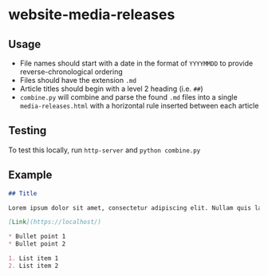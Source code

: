 # website-media-releases

## Usage

* File names should start with a date in the format of `YYYYMMDD` to provide reverse-chronological ordering
* Files should have the extension `.md`
* Article titles should begin with a level 2 heading (i.e. `##`)
* `combine.py` will combine and parse the found `.md` files into a single `media-releases.html` with a horizontal rule inserted between each article

## Testing

To test this locally, run `http-server` and `python combine.py`

## Example

```md
## Title

Lorem ipsum dolor sit amet, consectetur adipiscing elit. Nullam quis lacus ut risus aliquam vehicula. Duis sed tempor justo. Etiam hendrerit quis libero sed semper. Aenean ac diam lacus. Suspendisse consequat massa eget imperdiet lobortis. Vestibulum varius sem eu arcu maximus consectetur. Morbi congue tempor ligula, posuere auctor ipsum. Donec elementum justo a ipsum sagittis tempus. Quisque neque purus, fermentum eget magna faucibus, iaculis luctus nisl. Suspendisse molestie, risus id molestie egestas, augue tellus ultrices odio, vitae malesuada est ex et ex. Phasellus pretium, dolor eget scelerisque mollis, velit turpis ullamcorper turpis, non vulputate odio justo eu neque. Proin vitae sem est. Aenean id eros ipsum. Curabitur consectetur accumsan cursus. Nunc quis dolor nec ipsum aliquam vehicula non ac erat.

[Link](https://localhost/)

* Bullet point 1
* Bullet point 2

1. List item 1
2. List item 2
```
